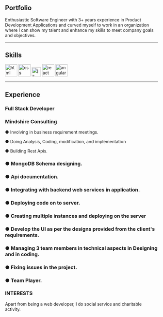 ## Portfolio

Enthusiastic Software Engineer with 3+ years experience in Product Development Applications and curved myself to work in an organization where I can show my talent and enhance my skills to meet company goals and objectives.

---

## Skills

<p align='left'>
  <img src="https://upload.wikimedia.org/wikipedia/commons/thumb/6/61/HTML5_logo_and_wordmark.svg/2048px-HTML5_logo_and_wordmark.svg.png" alt="html" width="40" height="40">
  <img src='https://upload.wikimedia.org/wikipedia/commons/thumb/d/d5/CSS3_logo_and_wordmark.svg/1200px-CSS3_logo_and_wordmark.svg.png' alt="css" width="40" height="40">
  <img src='https://upload.wikimedia.org/wikipedia/commons/6/6a/JavaScript-logo.png' height='30' width='auto' alt="js">
   <img src="https://upload.wikimedia.org/wikipedia/commons/thumb/a/a7/React-icon.svg/1280px-React-icon.svg.png" alt="react" width="auto" height="40"/>
   <img src="https://angular.io/assets/images/logos/angular/angular.svg" alt="angular" width="40" height="40"/>
</p>

---

## Experience

### **Full Stack Developer**
### Mindshire Consulting
 ● Involving in business requirement meetings.
 
 ● Doing Analysis, Coding, modification, and implementation
 
 ● Building Rest Apis.
### ● MongoDB Schema designing.
### ● Api documentation.
### ● Integrating with backend web services in application.
### ● Deploying code on to server.
### ● Creating multiple instances and deploying on the server
### ● Develop the UI as per the designs provided from the client's requirements.
### ● Managing 3 team members in technical aspects in Designing and in coding.
### ● Fixing issues in the project.
### ● Team Player.

### INTERESTS
Apart from being a web developer, I do social service and charitable activity.
